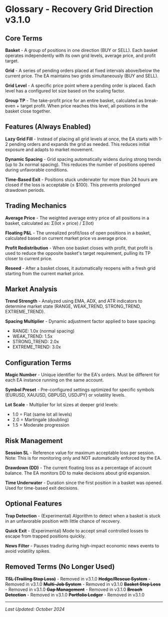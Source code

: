 # Glossary - Recovery Grid Direction v3.1.0

## Core Terms

**Basket** - A group of positions in one direction (BUY or SELL). Each basket operates independently with its own grid levels, average price, and profit target.

**Grid** - A series of pending orders placed at fixed intervals above/below the current price. The EA maintains two grids simultaneously (BUY and SELL).

**Grid Level** - A specific price point where a pending order is placed. Each level has a configured lot size based on the scaling factor.

**Group TP** - The take-profit price for an entire basket, calculated as break-even + target profit. When price reaches this level, all positions in the basket close together.

## Features (Always Enabled)

**Lazy Grid Fill** - Instead of placing all grid levels at once, the EA starts with 1-2 pending orders and expands the grid as needed. This reduces initial exposure and adapts to market movement.

**Dynamic Spacing** - Grid spacing automatically widens during strong trends (up to 3x normal spacing). This reduces the number of positions opened during unfavorable conditions.

**Time-Based Exit** - Positions stuck underwater for more than 24 hours are closed if the loss is acceptable (≤ $100). This prevents prolonged drawdown periods.

## Trading Mechanics

**Average Price** - The weighted average entry price of all positions in a basket, calculated as: Σ(lot × price) / Σ(lot)

**Floating P&L** - The unrealized profit/loss of open positions in a basket, calculated based on current market price vs average price.

**Profit Redistribution** - When one basket closes with profit, that profit is used to reduce the opposite basket's target requirement, pulling its TP closer to current price.

**Reseed** - After a basket closes, it automatically reopens with a fresh grid starting from the current market price.

## Market Analysis

**Trend Strength** - Analyzed using EMA, ADX, and ATR indicators to determine market state (RANGE, WEAK_TREND, STRONG_TREND, EXTREME_TREND).

**Spacing Multiplier** - Dynamic adjustment factor applied to base spacing:
- RANGE: 1.0x (normal spacing)
- WEAK_TREND: 1.5x
- STRONG_TREND: 2.0x
- EXTREME_TREND: 3.0x

## Configuration Terms

**Magic Number** - Unique identifier for the EA's orders. Must be different for each EA instance running on the same account.

**Symbol Preset** - Pre-configured settings optimized for specific symbols (EURUSD, XAUUSD, GBPUSD, USDJPY) or volatility levels.

**Lot Scale** - Multiplier for lot sizes at deeper grid levels:
- 1.0 = Flat (same lot all levels)
- 2.0 = Martingale (doubling)
- 1.5 = Moderate progression

## Risk Management

**Session SL** - Reference value for maximum acceptable loss per session. Note: This is for monitoring only and NOT automatically enforced by the EA.

**Drawdown (DD)** - The current floating loss as a percentage of account balance. The EA monitors DD to make decisions about grid expansion.

**Time Underwater** - Duration since the first position in a basket was opened. Used for time-based exit decisions.

## Optional Features

**Trap Detection** - (Experimental) Algorithm to detect when a basket is stuck in an unfavorable position with little chance of recovery.

**Quick Exit** - (Experimental) Mode to accept small controlled losses to escape from trapped positions quickly.

**News Filter** - Pauses trading during high-impact economic news events to avoid volatility spikes.

## Removed Terms (No Longer Used)

~~**TSL (Trailing Stop Loss)**~~ - Removed in v3.1.0
~~**Hedge/Rescue System**~~ - Removed in v3.1.0
~~**Multi-Job System**~~ - Removed in v3.1.0
~~**Basket Stop Loss**~~ - Removed in v3.1.0
~~**Gap Management**~~ - Removed in v3.1.0
~~**Breach Detection**~~ - Removed in v3.1.0
~~**Portfolio Ledger**~~ - Removed in v3.1.0

---

*Last Updated: October 2024*